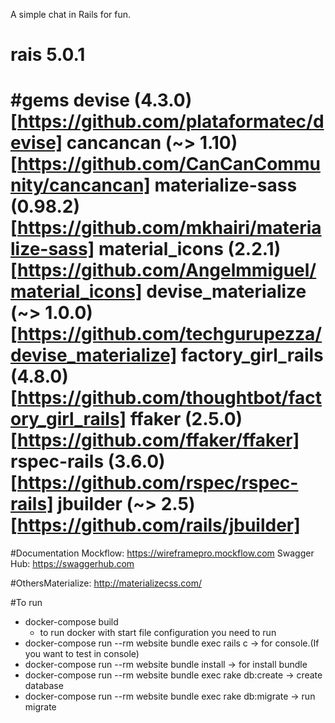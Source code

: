 A simple chat in Rails for fun.

# rais 5.0.1

#gems
devise (4.3.0) [https://github.com/plataformatec/devise]
cancancan (~> 1.10) [https://github.com/CanCanCommunity/cancancan]
materialize-sass (0.98.2) [https://github.com/mkhairi/materialize-sass]
material_icons (2.2.1) [https://github.com/Angelmmiguel/material_icons]
devise_materialize (~> 1.0.0) [https://github.com/techgurupezza/devise_materialize]
factory_girl_rails (4.8.0) [https://github.com/thoughtbot/factory_girl_rails]
ffaker (2.5.0) [https://github.com/ffaker/ffaker]
rspec-rails (3.6.0) [https://github.com/rspec/rspec-rails]
jbuilder (~> 2.5) [https://github.com/rails/jbuilder]
=======
#Documentation
Mockflow: https://wireframepro.mockflow.com
Swagger Hub: https://swaggerhub.com


#OthersMaterialize:
http://materializecss.com/

#To run
* docker-compose build
    * to run docker with start file configuration you need to run
 * docker-compose run --rm website bundle exec rails c -> for console.(If you want to test in console)
* docker-compose run --rm website bundle install -> for install bundle
* docker-compose run --rm website bundle exec rake db:create -> create database
* docker-compose run --rm website bundle exec rake db:migrate -> run migrate
